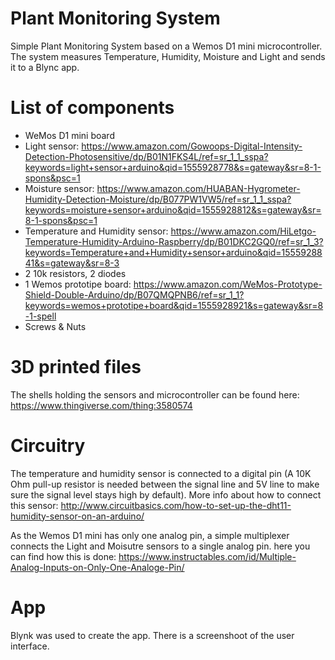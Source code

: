 # Plant Monitoring System

Simple Plant Monitoring System based on a Wemos D1 mini microcontroller. The system measures Temperature, Humidity, Moisture and Light and sends it to a Blync app.

# List of components

- WeMos D1 mini board
- Light sensor: https://www.amazon.com/Gowoops-Digital-Intensity-Detection-Photosensitive/dp/B01N1FKS4L/ref=sr_1_1_sspa?keywords=light+sensor+arduino&qid=1555928778&s=gateway&sr=8-1-spons&psc=1
- Moisture sensor: https://www.amazon.com/HUABAN-Hygrometer-Humidity-Detection-Moisture/dp/B077PW1VW5/ref=sr_1_1_sspa?keywords=moisture+sensor+arduino&qid=1555928812&s=gateway&sr=8-1-spons&psc=1
- Temperature and Humidity sensor: https://www.amazon.com/HiLetgo-Temperature-Humidity-Arduino-Raspberry/dp/B01DKC2GQ0/ref=sr_1_3?keywords=Temperature+and+Humidity+sensor+arduino&qid=1555928841&s=gateway&sr=8-3
- 2 10k resistors, 2 diodes
- 1 Wemos prototipe board: https://www.amazon.com/WeMos-Prototype-Shield-Double-Arduino/dp/B07QMQPNB6/ref=sr_1_1?keywords=wemos+prototipe+board&qid=1555928921&s=gateway&sr=8-1-spell
- Screws & Nuts

# 3D printed files

The shells holding the sensors and microcontroller can be found here: https://www.thingiverse.com/thing:3580574

# Circuitry

The temperature and humidity sensor is connected to a digital pin (A 10K Ohm pull-up resistor is needed between the signal line and 5V line to make sure the signal level stays high by default). More info about how to connect this sensor: http://www.circuitbasics.com/how-to-set-up-the-dht11-humidity-sensor-on-an-arduino/

As the Wemos D1 mini has only one analog pin, a simple multiplexer connects the Light and Moisutre sensors to a single analog pin. here you can find how this is done: https://www.instructables.com/id/Multiple-Analog-Inputs-on-Only-One-Analoge-Pin/

# App

Blynk was used to create the app. There is a screenshoot of the user interface. 

